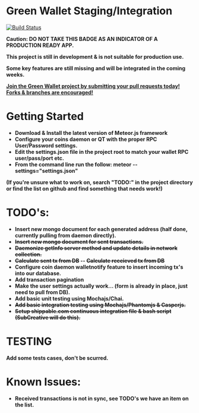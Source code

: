 

# Green Wallet Staging/Integration

[![Build Status](https://api.shippable.com/projects/54e3067d5ab6cc13528c48c9/badge?branchName=master)](https://app.shippable.com/projects/54e3067d5ab6cc13528c48c9/builds/latest)

<b>Caution:<b> DO NOT TAKE THIS BADGE AS AN INDICATOR OF A PRODUCTION READY APP.

This project is still in development & is not suitable for production use.

Some key features are still missing and will be integrated in the coming weeks.


<u>Join the Green Wallet project by submitting your pull requests today! Forks & branches are encouraged!</u>

# Getting Started
- Download & Install the latest version of Meteor.js framework
- Configure your coins daemon or QT with the proper RPC User/Password settings.
- Edit the settings.json file in the project root to match your wallet RPC user/pass/port etc.
- From the command line run the follow: meteor --settings="settings.json"

(If you're unsure what to work on, search "TODO:" in the project directory or find the list on github and find something that needs work!)

# TODO's:

- Insert new mongo document for each generated address (half done, currently pulling from daemon directly).
- ~~Insert new mongo document for sent transactions.~~
- ~~Daemonize getInfo server method and update details in network collection.~~
- ~~Calculate sent tx from DB~~
-- ~~Calculate receieved tx from DB~~
- Configure coin daemon walletnotify feature to insert incoming tx's into our database.
- Add transaction pagination 
- Make the user settings actually work... (form is already in place, just need to pull from DB).
- Add basic unit testing using Mochajs/Chai.
- ~~Add basic integration testing using Mochajs/Phantomjs & Casperjs.~~
- ~~Setup shippable.com continuous integration file & bash script (SubCreative will do this).~~

# TESTING

Add some tests cases, don't be scurred.

# Known Issues:

- Received transactions is not in sync, see TODO's we have an item on the list.

